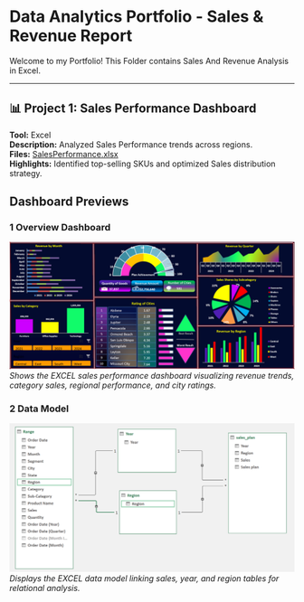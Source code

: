 # Data Analytics Portfolio - Sales & Revenue Report

Welcome to my Portfolio! This Folder contains Sales And Revenue Analysis in Excel.

---

## 📊 Project 1: Sales Performance Dashboard
**Tool:** Excel  
**Description:** Analyzed Sales Performance trends across regions.  
**Files:** [SalesPerformance.xlsx](./SalesPerformance.xlsx)  
**Highlights:** Identified top-selling SKUs and optimized Sales distribution strategy.  
##  Dashboard Previews
### 1 Overview Dashboard
![Sales Overview Dashboard](./Project_Preview/Sales_Performance_Dashboard.png)
*Shows the EXCEL sales performance dashboard visualizing revenue trends, category sales, regional performance, and city ratings.*

### 2 Data Model
![Data Model](./Project_Preview/Sales_Performance_Model.png)
*Displays the EXCEL data model linking sales, year, and region tables for relational analysis.*
